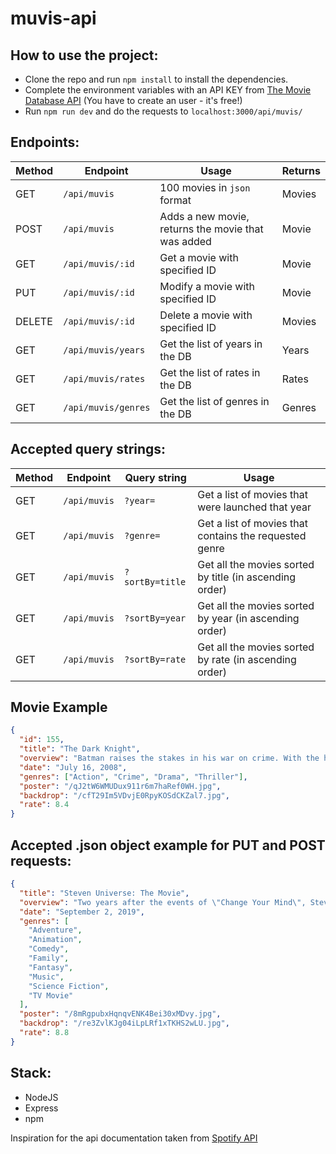 # muvis-api

## How to use the project:

- Clone the repo and run `npm install` to install the dependencies.
- Complete the environment variables with an API KEY from [The Movie Database API](https://developers.themoviedb.org/3/getting-started/introduction) (You have to create an user - it's free!)
- Run `npm run dev` and do the requests to `localhost:3000/api/muvis/`

## Endpoints:

| Method | Endpoint            | Usage                                              | Returns |
| ------ | ------------------- | -------------------------------------------------- | ------- |
| GET    | `/api/muvis`        | 100 movies in `json` format                        | Movies  |
| POST   | `/api/muvis`        | Adds a new movie, returns the movie that was added | Movie   |
| GET    | `/api/muvis/:id`    | Get a movie with specified ID                      | Movie   |
| PUT    | `/api/muvis/:id`    | Modify a movie with specified ID                   | Movie   |
| DELETE | `/api/muvis/:id`    | Delete a movie with specified ID                   | Movies  |
| GET    | `/api/muvis/years`  | Get the list of years in the DB                    | Years   |
| GET    | `/api/muvis/rates`  | Get the list of rates in the DB                    | Rates   |
| GET    | `/api/muvis/genres` | Get the list of genres in the DB                   | Genres  |

## Accepted query strings:

| Method | Endpoint     | Query string    | Usage                                                   |
| ------ | ------------ | --------------- | ------------------------------------------------------- |
| GET    | `/api/muvis` | `?year=`        | Get a list of movies that were launched that year       |
| GET    | `/api/muvis` | `?genre=`       | Get a list of movies that contains the requested genre  |
| GET    | `/api/muvis` | `?sortBy=title` | Get all the movies sorted by title (in ascending order) |
| GET    | `/api/muvis` | `?sortBy=year`  | Get all the movies sorted by year (in ascending order)  |
| GET    | `/api/muvis` | `?sortBy=rate`  | Get all the movies sorted by rate (in ascending order)  |

## Movie Example

```json
{
  "id": 155,
  "title": "The Dark Knight",
  "overview": "Batman raises the stakes in his war on crime. With the help of Lt. Jim Gordon and District Attorney Harvey Dent, Batman sets out to dismantle the remaining criminal organizations that plague the streets. The partnership proves to be effective, but they soon find themselves prey to a reign of chaos unleashed by a rising criminal mastermind known to the terrified citizens of Gotham as the Joker.",
  "date": "July 16, 2008",
  "genres": ["Action", "Crime", "Drama", "Thriller"],
  "poster": "/qJ2tW6WMUDux911r6m7haRef0WH.jpg",
  "backdrop": "/cfT29Im5VDvjE0RpyKOSdCKZal7.jpg",
  "rate": 8.4
}
```

## Accepted .json object example for PUT and POST requests:

```json
{
  "title": "Steven Universe: The Movie",
  "overview": "Two years after the events of \"Change Your Mind\", Steven (now 16 years old) and his friends are ready to enjoy the rest of their lives peacefully. However, all of that changes when a new sinister Gem arrives, armed with a giant drill that saps the life force of all living things on Earth. In their biggest challenge ever, the Crystal Gems must work together to save all organic life on Earth within 48 hours.",
  "date": "September 2, 2019",
  "genres": [
    "Adventure",
    "Animation",
    "Comedy",
    "Family",
    "Fantasy",
    "Music",
    "Science Fiction",
    "TV Movie"
  ],
  "poster": "/8mRgpubxHqnqvENK4Bei30xMDvy.jpg",
  "backdrop": "/re3ZvlKJg04iLpLRf1xTKHS2wLU.jpg",
  "rate": 8.8
}
```

## Stack:

- NodeJS
- Express
- npm

Inspiration for the api documentation taken from [Spotify API](https://developer.spotify.com/documentation/web-api/reference/)
